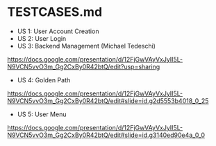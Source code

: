 # TESTCASES.md
* <link> US 1: User Account Creation
* <link> US 2: User Login
* <link> US 3: Backend Management (Michael Tedeschi)
https://docs.google.com/presentation/d/12FjGwVAyVxJyII5L-N9VCN5vvO3m_Gg2CxBy0R42btQ/edit?usp=sharing
* <link> US 4: Golden Path
https://docs.google.com/presentation/d/12FjGwVAyVxJyII5L-N9VCN5vvO3m_Gg2CxBy0R42btQ/edit#slide=id.g2d5553b4018_0_25
* <link> US 5: User Menu
https://docs.google.com/presentation/d/12FjGwVAyVxJyII5L-N9VCN5vvO3m_Gg2CxBy0R42btQ/edit#slide=id.g3140ed90e4a_0_0
